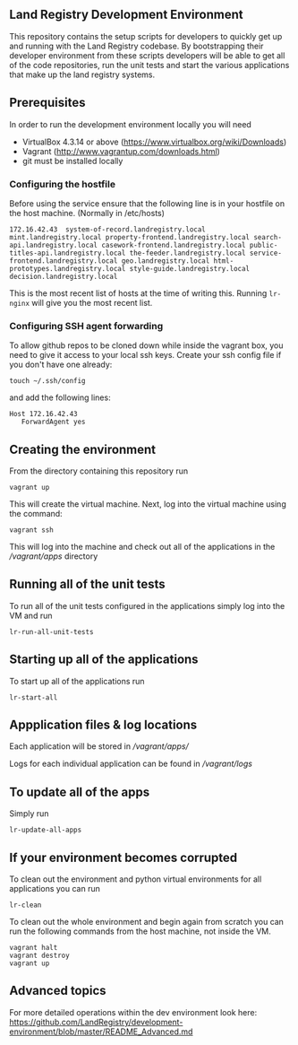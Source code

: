 ## Land Registry Development Environment

This repository contains the setup scripts for developers to quickly get up and running with the Land Registry codebase. By bootstrapping their developer environment from these scripts developers will be able to get all of the code repositories, run the unit tests and start the various applications that make up the land registry systems.


## Prerequisites

In order to run the development environment locally you will need 

* VirtualBox 4.3.14 or above (https://www.virtualbox.org/wiki/Downloads)
* Vagrant (http://www.vagrantup.com/downloads.html)
* git must be installed locally

### Configuring the hostfile

Before using the service ensure that the following line is in your hostfile on the host machine. (Normally in /etc/hosts)

```
172.16.42.43  system-of-record.landregistry.local mint.landregistry.local property-frontend.landregistry.local search-api.landregistry.local casework-frontend.landregistry.local public-titles-api.landregistry.local the-feeder.landregistry.local service-frontend.landregistry.local geo.landregistry.local html-prototypes.landregistry.local style-guide.landregistry.local decision.landregistry.local
```

This is the most recent list of hosts at the time of writing this. Running ```lr-nginx``` will give you the most recent list.

### Configuring SSH agent forwarding

To allow github repos to be cloned down while inside the vagrant box, you need to give it access to your local ssh keys. Create your ssh config file if you don't have one already:

```
touch ~/.ssh/config
```
and add the following lines:
```
Host 172.16.42.43
   ForwardAgent yes
```

## Creating the environment

From the directory containing this repository run

```
vagrant up
```

This will create the virtual machine. Next, log into the virtual machine using the command:

```
vagrant ssh
```

This will log into the machine and check out all of the applications in the */vagrant/apps* directory

## Running all of the unit tests

To run all of the unit tests configured in the applications simply log into the VM and run 

```
lr-run-all-unit-tests
```

## Starting up all of the applications

To start up all of the applications run

```
lr-start-all
```

## Appplication files & log locations

Each application will be stored in */vagrant/apps/*

Logs for each individual application can be found in */vagrant/logs*

## To update all of the apps

Simply run 

```
lr-update-all-apps
```

## If your environment becomes corrupted

To clean out the environment and python virtual environments for all applications you can run

```
lr-clean
```

To clean out the whole environment and begin again from scratch you can run the following commands from the host machine, not inside the VM.

```
vagrant halt
vagrant destroy
vagrant up
```

## Advanced topics

For more detailed operations within the dev environment look here: https://github.com/LandRegistry/development-environment/blob/master/README_Advanced.md

